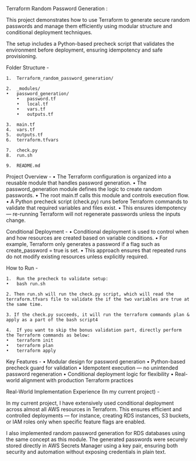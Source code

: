 Terraform Random Password Generation :

This project demonstrates how to use Terraform to generate secure random passwords and manage them efficiently using modular structure and conditional deployment techniques.

The setup includes a Python-based precheck script that validates the environment before deployment, ensuring idempotency and safe provisioning.


Folder Structure -

	1.	Terraform_random_password_generation/

	2.	_modules/
	•	password_generation/
		•	password.tf
		•	local.tf
		•	vars.tf
		•	outputs.tf

	3.	main.tf
	4.	vars.tf
	5.	outputs.tf
	6.	terraform.tfvars

	7.	check.py
	8.	run.sh

	9.	README.md


Project Overview - 
	•	The Terraform configuration is organized into a reusable module that handles password generation.
	•	The password_generation module defines the logic to create random passwords.
	•	The root main.tf calls this module and controls execution flow.
	•	A Python precheck script (check.py) runs before Terraform commands to validate that required variables and files exist.
	•	This ensures idempotency — re-running Terraform will not regenerate passwords unless the inputs change.


Conditional Deployment - 
	•	Conditional deployment is used to control when and how resources are created based on variable conditions.
	•	For example, Terraform only generates a password if a flag such as create_password = true is set.
	•	This approach ensures that repeated runs do not modify existing resources unless explicitly required.


How to Run - 

	1.	Run the precheck to validate setup:
	•	bash run.sh
	
	2. Then run.sh will run the check.py script, which will read the terraform.tfvars file to validate the if the two variables are true at the same time.

	3. If the check.py succeeds, it will run the terraform commands plan & apply as a part of the bash script4

	4.	If you want to skip the bonus validation part, directly perform the Terraform commands as below:
	•	terraform init
	•	terraform plan
	•	terraform apply


Key Features - 
	•	Modular design for password generation
	•	Python-based precheck guard for validation
	•	Idempotent execution — no unintended password regeneration
	•	Conditional deployment logic for flexibility
	•	Real-world alignment with production Terraform practices


Real-World Implementation Experience (In my current project) -

In my current project, I have extensively used conditional deployment across almost all AWS resources in Terraform.
This ensures efficient and controlled deployments — for instance, creating RDS instances, S3 buckets, or IAM roles only when specific feature flags are enabled.

I also implemented random password generation for RDS databases using the same concept as this module.
The generated passwords were securely stored directly in AWS Secrets Manager using a key pair, ensuring both security and automation without exposing credentials in plain text.